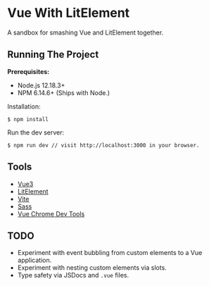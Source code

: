 # Vue With LitElement

A sandbox for smashing Vue and LitElement together.

## Running The Project

**Prerequisites:**

- Node.js 12.18.3+
- NPM 6.14.6+ (Ships with Node.)

Installation:
```
$ npm install
```

Run the dev server:
```
$ npm run dev // visit http://localhost:3000 in your browser.
```

## Tools

- [Vue3](https://v3.vuejs.org/guide/introduction.html)
- [LitElement](https://lit-element.polymer-project.org/guide)
- [Vite](https://github.com/vitejs/vite)
- [Sass](https://sass-lang.com/)
- [Vue Chrome Dev Tools](https://chrome.google.com/webstore/detail/vuejs-devtools/ljjemllljcmogpfapbkkighbhhppjdbg?hl=en)

## TODO

- Experiment with event bubbling from custom elements to a Vue application.
- Experiment with nesting custom elements via slots.
- Type safety via JSDocs and `.vue` files.

